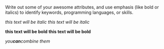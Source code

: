 Write out some of your awesome attributes, and use emphasis (like bold or italics) to identify keywords, programming languages, or skills. 

*this text will be italic*
_this text will be italic_

**this text will be bold**
__this text will be bold__

_you**can**combine them_
